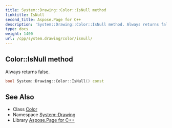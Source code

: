 ```yaml
---
title: System::Drawing::Color::IsNull method
linktitle: IsNull
second_title: Aspose.Page for C++
description: 'System::Drawing::Color::IsNull method. Always returns false in C++.'
type: docs
weight: 1400
url: /cpp/system.drawing/color/isnull/
---
```

## Color::IsNull method


Always returns false.

```cpp
bool System::Drawing::Color::IsNull() const
```

## See Also

* Class [Color](../)
* Namespace [System::Drawing](../../)
* Library [Aspose.Page for C++](../../../)
